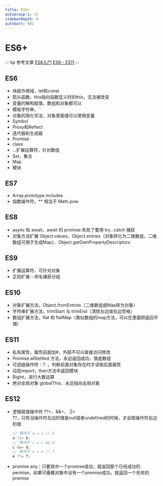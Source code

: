 ```yaml
---
title: ES6+
autoGroup-1: JS
sidebarDepth: 0
autoSort: 982
---
```


# ES6+
::: tip 参考文章
[ES6入门](https://es6.ruanyifeng.com/#docs/object-methods)
[ES6 - ES11](https://www.bilibili.com/video/BV1uK411H7on?p=3&vd_source=6209062cbf65dad9c29cdb5fe3d107e4)
:::

## ES6
- 块级作用域，let和const
- 箭头函数，this指向函数定义时的this，无法被改变
- 变量的解构赋值，数组和对象都可以
- 模板字符串，``
- 对象的简化写法，对象里面值可以使用变量
- Symbol
- Proxy和Reflect
- 迭代器和生成器
- Promise
- class
- ...扩展运算符，针对数组
- Set，集合
- Map
- 模块

## ES7
- Array.prototype.includes
- 指数操作符，** 相当于 Math.pow

## ES8
- async 和 await，await 的 promise 失败了要用 try...catch 捕获
- 对象方法扩展 Object.values、Object.entries（对象转化为二维数组，二维数组可用于生成Map）、Object.getOwnPropertyDescriptors

## ES9
- 扩展运算符，可针对对象
- 正则扩展 - 命名捕获分组

## ES10
- 对象扩展方法，Object.fromEntries（二维数组或Map转为对象）
- 字符串扩展方法，trimStart 与 trimEnd（清除左边或右边空格）
- 数组扩展方法，flat 和 flatMap（类似数组的map方法，可以在里面把返回平铺）

## ES11
- 私有属性，属性前面加#，外部不可以直接访问修改
- Promise.allSettled 方法，永远返回成功，值是数组
- 可选链操作符：?. ，判断前面对象存在时才读取后面属性
- 动态import，then方法中返回模块
- BigInt，进行大数运算
- 绝对全局对象 globalThis，永远指向全局对象

## ES12
- 逻辑赋值操作符 ??=、&&=、 ||=    
  ??，只有当操作符左边的值是null或者undefined的时候，才会取操作符右边的值
  ```js
  // 等同于 a = a || b
  a ||= b;
  // 等同于 c = c && d
  c &&= d;
  // 等同于 e = e ?? f
  e ??= f;
  ```
- promise.any：只要其中一个promise成功，就返回那个已经成功的permise，如果可叠戴对象中没有一个premise成功，就返回一个失败的premise
